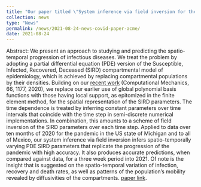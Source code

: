 ```yaml
---
title: "Our paper titled \"System inference via field inversion for the spatio-temporal progression of infectious diseases: Studies of COVID-19 in Michigan and Mexico\" has been accepted for publication in Archives of Computational Methods in Engineering"
collection: news
type: "News"
permalink: /news/2021-08-24-news-covid-paper-acme/
date: 2021-08-24
---
```


Abstract:
We present an approach to studying and predicting the spatio-temporal progression of infectious diseases. We treat the problem by adopting a partial differential equation (PDE) version of the Susceptible, Infected, Recovered, Deceased (SIRD) compartmental model of epidemiology, which is achieved by replacing compartmental populations by their densities. Building on our [recent work](https://link.springer.com/article/10.1007/s00466-020-01894-2) (Computational Mechanics, 66, 1177, 2020), we replace our earlier use of global polynomial basis functions with those having local support, as epitomized in the finite element method, for the spatial representation of the SIRD parameters. The time dependence is treated by inferring constant parameters over time intervals that coincide with the time step in semi-discrete numerical implementations. In combination, this amounts to a scheme of field inversion of the SIRD parameters over each time step. Applied to data over ten months of 2020 for the pandemic in the US state of Michigan and to all of Mexico, our system inference via field inversion infers spatio-temporally varying PDE SIRD parameters that replicate the progression of the pandemic with high accuracy. It also produces accurate predictions, when compared against data, for a three week period into 2021. Of note is the insight that is suggested on the spatio-temporal variation of infection, recovery and death rates, as well as patterns of the population’s mobility revealed by diffusivities of the compartments. [paper link](https://link.springer.com/article/10.1007%2Fs11831-021-09643-1).
